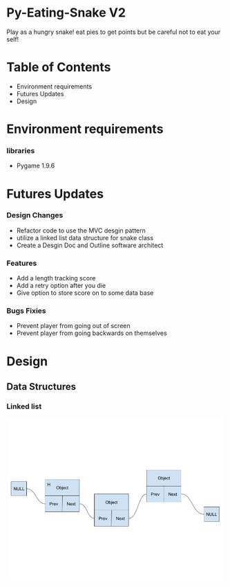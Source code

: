 # Py-Eating-Snake V2
Play as a hungry snake! eat pies to get points but be careful not to eat your self!

# Table of Contents
- Environment requirements
- Futures Updates
- Design

# Environment requirements
### libraries
- Pygame 1.9.6

# Futures Updates
### Design Changes
- Refactor code to use the MVC desgin pattern
- utilize a linked list data structure for snake class
- Create a Desgin Doc and Outline software architect

### Features
- Add a length tracking score
- Add a retry option after you die
- Give option to store score on to some data base

### Bugs Fixies
- Prevent player from going out of screen
- Prevent player from going backwards on themselves

# Design

## Data Structures

### Linked list

![Linked List](/images/LinkedList.png)
